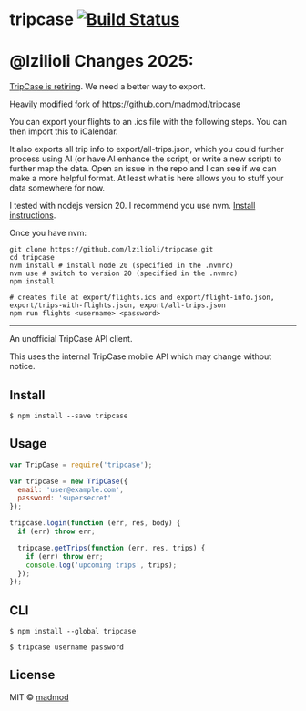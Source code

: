 # tripcase [![Build Status](https://travis-ci.org/madmod/tripcase.svg?branch=master)](https://travis-ci.org/madmod/tripcase)


# @lzilioli Changes 2025:

[TripCase is retiring](https://www.reddit.com/r/travel/comments/1imzlga/tripcase_retiring/). We need a better way to export.

Heavily modified fork of https://github.com/madmod/tripcase

You can export your flights to an .ics file with the following steps.
You can then import this to iCalendar.

It also exports all trip info to export/all-trips.json, which you could further process
using AI (or have AI enhance the script, or write a new script) to further map the data.
Open an issue in the repo and I can see if we can make a more helpful format.
At least what is here allows you to stuff your data somewhere for now.

I tested with nodejs version 20. I recommend you use nvm. [Install instructions](https://github.com/nvm-sh/nvm?tab=readme-ov-file#install--update-script).

Once you have nvm:

```
git clone https://github.com/lzilioli/tripcase.git
cd tripcase
nvm install # install node 20 (specified in the .nvmrc)
nvm use # switch to version 20 (specified in the .nvmrc)
npm install

# creates file at export/flights.ics and export/flight-info.json, export/trips-with-flights.json, export/all-trips.json
npm run flights <username> <password>
```

---

An unofficial TripCase API client.

This uses the internal TripCase mobile API which may change without notice.

## Install

```
$ npm install --save tripcase
```


## Usage

```js
var TripCase = require('tripcase');

var tripcase = new TripCase({
  email: 'user@example.com',
  password: 'supersecret'
});

tripcase.login(function (err, res, body) {
  if (err) throw err;

  tripcase.getTrips(function (err, res, trips) {
    if (err) throw err;
    console.log('upcoming trips', trips);
  });
});
```


## CLI

```
$ npm install --global tripcase
```
```
$ tripcase username password
```


## License

MIT © [madmod](http://johnathanwells.com)

